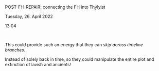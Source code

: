 POST-FH-REPAIR: connecting the FH into Thylyist

Tuesday, 26. April 2022

13:04

 

This could provide such an energy that they can *skip across timeline branches.*

Instead of solely back in time, so they could manipulate the entire plot and extinction of lavish and ancients!
